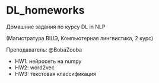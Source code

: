 # DL_homeworks

Домашние задания по курсу DL in NLP

(Магистратура ВШЭ, Компьютерная лингвистика, 2 курс)

Преподаватель: @BobaZooba

- HW1: нейросеть на numpy
- HW2: word2vec
- HW3: текстовая классификация
